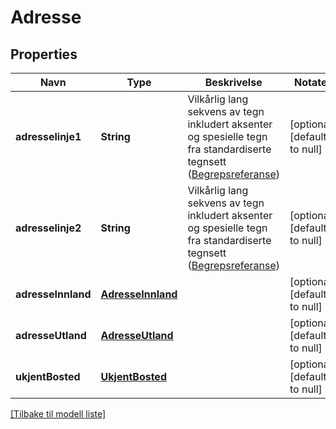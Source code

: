 # Adresse

## Properties

| Navn               | Type                                    | Beskrivelse                                                                                                                                                                                    | Notater                      |
|--------------------|-----------------------------------------|------------------------------------------------------------------------------------------------------------------------------------------------------------------------------------------------|------------------------------|
| **adresselinje1**  | **String**                              | Vilkårlig lang sekvens av tegn inkludert aksenter og spesielle tegn fra standardiserte tegnsett ([Begrepsreferanse](https://data.skatteetaten.no/begrep/20b52af3-9fe1-11e5-a9f8-e4115b280940)) | [optional] [default to null] |
| **adresselinje2**  | **String**                              | Vilkårlig lang sekvens av tegn inkludert aksenter og spesielle tegn fra standardiserte tegnsett ([Begrepsreferanse](https://data.skatteetaten.no/begrep/20b52af3-9fe1-11e5-a9f8-e4115b280940)) | [optional] [default to null] |
| **adresseInnland** | [**AdresseInnland**](AdresseInnland.md) |                                                                                                                                                                                                | [optional] [default to null] |
| **adresseUtland**  | [**AdresseUtland**](AdresseUtland.md)   |                                                                                                                                                                                                | [optional] [default to null] |
| **ukjentBosted**   | [**UkjentBosted**](UkjentBosted.md)     |                                                                                                                                                                                                | [optional] [default to null] |

[[Tilbake til modell liste]](../index.md)

